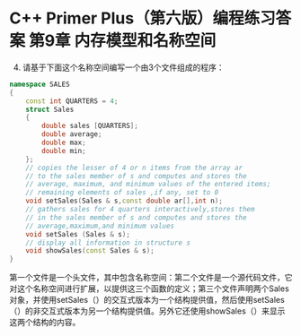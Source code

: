 # C++ Primer Plus（第六版）编程练习答案 第9章 内存模型和名称空间

4. 请基于下面这个名称空间编写一个由3个文件组成的程序：

```cpp
namespace SALES
{
    const int QUARTERS = 4;
    struct Sales
    {
        double sales [QUARTERS];
        double average;
        double max;
        double min;
    };
    // copies the lesser of 4 or n items from the array ar
    // to the sales member of s and computes and stores the
    // average, maximum, and minimum values of the entered items;
    // remaining elements of sales ,if any, set to 0
    void setSales(Sales & s,const double ar[],int n);
    // gathers sales for 4 quarters interactively,stores them
    // in the sales member of s and computes and stores the
    // average,maximum,and minimum values
    void setSales (Sales & s);
    // display all information in structure s
    void showSales(const Sales & s);
}

```

第一个文件是一个头文件，其中包含名称空间：第二个文件是一个源代码文件，它对这个名称空间进行扩展，以提供这三个函数的定义；第三个文件声明两个Sales对象，并使用setSales（）的交互式版本为一个结构提供值，然后使用setSales（）的非交互式版本为另一个结构提供值。另外它还使用showSales（）来显示这两个结构的内容。

